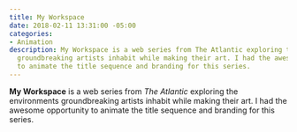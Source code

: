 ```yaml
---
title: My Workspace
date: 2018-02-11 13:31:00 -05:00
categories:
- Animation
description: My Workspace is a web series from The Atlantic exploring the environments
  groundbreaking artists inhabit while making their art. I had the awesome opportunity
  to animate the title sequence and branding for this series.
---
```


**My Workspace** is a web series from *The Atlantic* exploring the environments groundbreaking artists inhabit while making their art. I had the awesome opportunity to animate the title sequence and branding for this series.